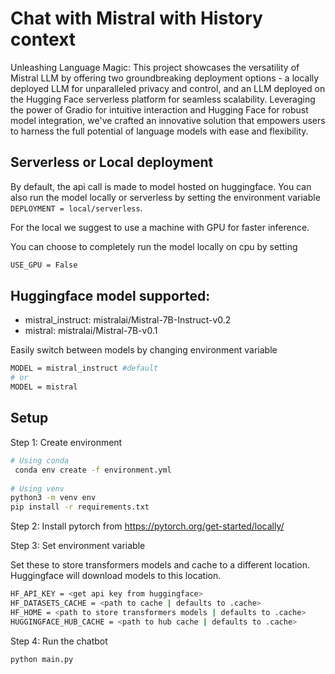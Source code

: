 # Chat with Mistral with History context
Unleashing Language Magic: This project showcases the versatility of Mistral LLM by offering two groundbreaking deployment options - a locally deployed LLM for unparalleled privacy and control, and an LLM deployed on the Hugging Face serverless platform for seamless scalability. Leveraging the power of Gradio for intuitive interaction and Hugging Face for robust model integration, we've crafted an innovative solution that empowers users to harness the full potential of language models with ease and flexibility.

## Serverless or Local deployment
By default, the api call is made to model hosted on huggingface. You can also run the model locally or serverless by setting the environment variable `DEPLOYMENT = local/serverless`.

For the local we suggest to use a machine with GPU for faster inference.

You can choose to completely run the model locally on cpu by setting
```bash
USE_GPU = False
```

## Huggingface model supported:
- mistral_instruct: mistralai/Mistral-7B-Instruct-v0.2
- mistral: mistralai/Mistral-7B-v0.1

Easily switch between models by changing environment variable
```bash
MODEL = mistral_instruct #default
# or
MODEL = mistral    
```

## Setup

Step 1: Create environment

```bash
# Using conda
 conda env create -f environment.yml
 
# Using venv
python3 -m venv env
pip install -r requirements.txt
```
Step 2: Install pytorch from 
https://pytorch.org/get-started/locally/

Step 3: Set environment variable

Set these to store transformers models and cache to a different location. Huggingface will download models to this location.

```bash
HF_API_KEY = <get api key from huggingface>
HF_DATASETS_CACHE = <path to cache | defaults to .cache>
HF_HOME = <path to store transformers models | defaults to .cache>
HUGGINGFACE_HUB_CACHE = <path to hub cache | defaults to .cache>
```


Step 4: Run the chatbot

```bash
python main.py
```